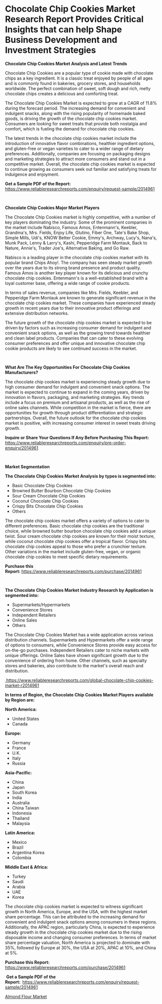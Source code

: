 <p><h1>Chocolate Chip Cookies Market Research Report Provides Critical Insights that can help Shape Business Development and Investment Strategies</h1></p><p><strong>Chocolate Chip Cookies Market Analysis and Latest Trends</strong></p>
<p><p>Chocolate Chip Cookies are a popular type of cookie made with chocolate chips as a key ingredient. It is a classic treat enjoyed by people of all ages and is commonly found in bakeries, grocery stores, and households worldwide. The perfect combination of sweet, soft dough and rich, melty chocolate chips creates a delicious and comforting treat.</p><p>The Chocolate Chip Cookies Market is expected to grow at a CAGR of 11.8% during the forecast period. The increasing demand for convenient and indulgent snacks, along with the rising popularity of homemade baked goods, is driving the growth of the chocolate chip cookies market. Consumers are looking for sweet treats that provide both nostalgia and comfort, which is fueling the demand for chocolate chip cookies.</p><p>The latest trends in the chocolate chip cookies market include the introduction of innovative flavor combinations, healthier ingredient options, and gluten-free or vegan varieties to cater to a wider range of dietary preferences. Additionally, companies are focusing on packaging designs and marketing strategies to attract more consumers and stand out in a competitive market. Overall, the chocolate chip cookies market is expected to continue growing as consumers seek out familiar and satisfying treats for indulgence and enjoyment.</p></p>
<p><strong>Get a Sample PDF of the Report:&nbsp;</strong> <a href="https://www.reliableresearchreports.com/enquiry/request-sample/2014961">https://www.reliableresearchreports.com/enquiry/request-sample/2014961</a></p>
<p>&nbsp;</p>
<p><strong>Chocolate Chip Cookies Major Market Players</strong></p>
<p><p>The Chocolate Chip Cookies market is highly competitive, with a number of key players dominating the industry. Some of the prominent companies in the market include Nabisco, Famous Amos, Entenmann's, Keebler, Grandma's, Mrs. Fields, Enjoy Life, Glutino, Fiber One, Tate's Bake Shop, Simple Mills, Udi's, KNOW Better Cookie, Emmy's, Archway, Lucy's, Nana's, Munk Pack, Lenny & Larry's, Kashi, Pepperidge Farm Montauk, Back to Nature, Annie's, Trader Joe's, Alternative Baking, and Go Raw.</p><p>Nabisco is a leading player in the chocolate chip cookies market with its popular brand Chips Ahoy!. The company has seen steady market growth over the years due to its strong brand presence and product quality. Famous Amos is another key player known for its delicious and crunchy chocolate chip cookies. Entenmann's is a well-established brand with a loyal customer base, offering a wide range of cookie products.</p><p>In terms of sales revenue, companies like Mrs. Fields, Keebler, and Pepperidge Farm Montauk are known to generate significant revenue in the chocolate chip cookies market. These companies have experienced steady growth in recent years due to their innovative product offerings and extensive distribution networks.</p><p>The future growth of the chocolate chip cookies market is expected to be driven by factors such as increasing consumer demand for indulgent and convenient snack options, as well as the growing trend towards healthier and clean label products. Companies that can cater to these evolving consumer preferences and offer unique and innovative chocolate chip cookie products are likely to see continued success in the market.</p></p>
<p>&nbsp;</p>
<p><strong>What Are The Key Opportunities For Chocolate Chip Cookies Manufacturers?</strong></p>
<p><p>The chocolate chip cookies market is experiencing steady growth due to high consumer demand for indulgent and convenient snack options. The market is expected to continue to expand in the coming years, driven by innovation in flavors, packaging, and marketing strategies. Key trends include a focus on premium and artisanal products, as well as the rise of online sales channels. While competition in the market is fierce, there are opportunities for growth through product differentiation and strategic partnerships. Overall, the future outlook for the chocolate chip cookies market is positive, with increasing consumer interest in sweet treats driving growth.</p></p>
<p><strong>Inquire or Share Your Questions If Any Before Purchasing This Report:</strong> <a href="https://www.reliableresearchreports.com/enquiry/pre-order-enquiry/2014961">https://www.reliableresearchreports.com/enquiry/pre-order-enquiry/2014961</a></p>
<p>&nbsp;</p>
<p><strong>Market Segmentation</strong></p>
<p><strong>The Chocolate Chip Cookies Market Analysis by types is segmented into:</strong></p>
<p><ul><li>Basic Chocolate Chip Cookies</li><li>Browned Butter Bourbon Chocolate Chip Cookies</li><li>Sour Cream Chocolate Chip Cookies</li><li>Coconut Chocolate Chip Cookies</li><li>Crispy Bits Chocolate Chip Cookies</li><li>Others</li></ul></p>
<p><p>The chocolate chip cookies market offers a variety of options to cater to different preferences. Basic chocolate chip cookies are the traditional choice, while browned butter bourbon chocolate chip cookies add a unique twist. Sour cream chocolate chip cookies are known for their moist texture, while coconut chocolate chip cookies offer a tropical flavor. Crispy bits chocolate chip cookies appeal to those who prefer a crunchier texture. Other variations in the market include gluten-free, vegan, or organic chocolate chip cookies to meet specific dietary requirements.</p></p>
<p><strong>Purchase this Report:&nbsp;</strong><a href="https://www.reliableresearchreports.com/purchase/2014961">https://www.reliableresearchreports.com/purchase/2014961</a></p>
<p>&nbsp;</p>
<p><strong>The Chocolate Chip Cookies Market Industry Research by Application is segmented into:</strong></p>
<p><ul><li>Supermarkets/Hypermarkets</li><li>Convenience Stores</li><li>Independent Retailers</li><li>Online Sales</li><li>Others</li></ul></p>
<p><p>The Chocolate Chip Cookies Market has a wide application across various distribution channels. Supermarkets and Hypermarkets offer a wide range of options to consumers, while Convenience Stores provide easy access for on-the-go purchases. Independent Retailers cater to niche markets with unique offerings. Online Sales have shown significant growth due to the convenience of ordering from home. Other channels, such as specialty stores and bakeries, also contribute to the market's overall reach and distribution.</p></p>
<p><a href="https://www.reliableresearchreports.com/global-chocolate-chip-cookies-market-r2014961">&nbsp;https://www.reliableresearchreports.com/global-chocolate-chip-cookies-market-r2014961</a></p>
<p><strong>In terms of Region, the Chocolate Chip Cookies Market Players available by Region are:</strong></p>
<p>
    <p> <strong> North America: </strong>
        <ul>
            <li>United States</li>
            <li>Canada</li>
        </ul>
        </p> 
    <p> <strong> Europe: </strong>
        <ul>
            <li>Germany</li>
            <li>France</li>
            <li>U.K.</li>
            <li>Italy</li>
            <li>Russia</li>
        </ul>
        </p> 
    <p> <strong> Asia-Pacific: </strong>
        <ul>
            <li>China</li>
            <li>Japan</li>
            <li>South Korea</li>
            <li>India</li>
            <li>Australia</li>
            <li>China Taiwan</li>
            <li>Indonesia</li>
            <li>Thailand</li>
            <li>Malaysia</li>
        </ul>
        </p> 
    <p> <strong> Latin America: </strong>
        <ul>
            <li>Mexico</li>
            <li>Brazil</li>
            <li>Argentina Korea</li>
            <li>Colombia</li>
        </ul>
        </p> 
    <p> <strong> Middle East & Africa: </strong>
        <ul>
            <li>Turkey</li>
            <li>Saudi</li>
            <li>Arabia</li>
            <li>UAE</li>
            <li>Korea</li>
        </ul>
    </p>
    </p>
<p><p>The chocolate chip cookies market is expected to witness significant growth in North America, Europe, and the USA, with the highest market share percentage. This can be attributed to the increasing demand for convenient and indulgent snack options among consumers in these regions. Additionally, the APAC region, particularly China, is expected to experience steady growth in the chocolate chip cookies market due to the rising disposable income and changing consumer preferences. In terms of market share percentage valuation, North America is projected to dominate with 35%, followed by Europe at 30%, the USA at 20%, APAC at 10%, and China at 5%.</p></p>
<p><strong>Purchase this Report: </strong><a href="https://www.reliableresearchreports.com/purchase/2014961">https://www.reliableresearchreports.com/purchase/2014961</a></p>
<p>&nbsp;<strong>Get a Sample PDF of the Report:&nbsp;&nbsp;</strong><a href="https://www.reliableresearchreports.com/enquiry/request-sample/2014961">https://www.reliableresearchreports.com/enquiry/request-sample/2014961</a></p>
<p><strong></strong></p>
<p><p><a href="https://github.com/sonuprakash1/Market-Research-Report-List-2/blob/main/almond-flour-market.md">Almond Flour Market</a></p></p>